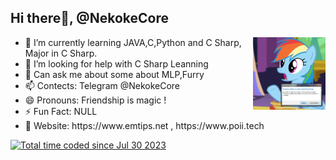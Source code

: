 <div>
    <h2> Hi there👋, @NekokeCore</h2>
    <img align="right" width="23%" src="https://github.com/NekokeCore/NekokeCore/blob/main/rainbow.gif?raw=true"/>
    <ul>
        <li>🌱 I’m currently learning JAVA,C,Python and C Sharp, Major in C Sharp.</li>
        <li>🤔 I’m looking for help with C Sharp Leanning</li>
        <li>💬 Can ask me about some about MLP,Furry</li>
        <li>📫 Contects: Telegram @NekokeCore</li>
        <li>😄 Pronouns: Friendship is magic !</li>
        <li>⚡ Fun Fact: NULL</li>
        <li>🔗 Website: <a herf="https://www.emtips.net/">https://www.emtips.net</a> , <a herf="https://www.poii.tech/">https://www.poii.tech</a></li>
    </ul>
    <a href="https://wakatime.com/@3cd09875-0af6-4ec6-a7b4-a5a6c6eefb6d"><img src="https://wakatime.com/badge/user/3cd09875-0af6-4ec6-a7b4-a5a6c6eefb6d.svg" alt="Total time coded since Jul 30 2023"/></a>
</div>
